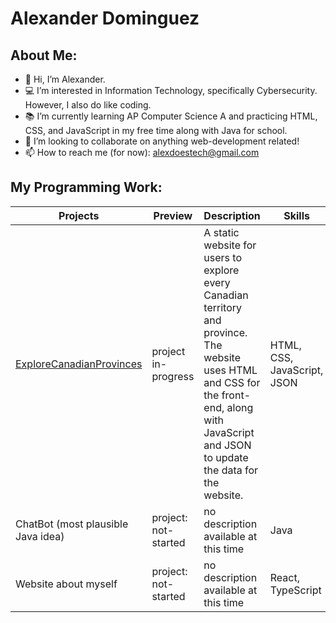 # Alexander Dominguez

## About Me:

- 👋 Hi, I’m Alexander.
- 💻 I’m interested in Information Technology, specifically Cybersecurity. However, I also do like coding.
- 📚 I’m currently learning AP Computer Science A and practicing HTML, CSS, and JavaScript in my free time along with Java for school.
- 💞️ I’m looking to collaborate on anything web-development related!
- 📫 How to reach me (for now): alexdoestech@gmail.com

## My Programming Work:

| **Projects**                                             | **Preview**                                              | **Description**                                                                                        | **Skills**                                               |
| ---------------------------------------------------- | ---------------------------------------------------- | ---------------------------------------------------- | ---------------------------------------------------- |
| [ExploreCanadianProvinces](https://explorecanadianprovinces.web.app/)   | project in-progress  | A static website for users to explore every Canadian territory and province. The website uses HTML and CSS for the front-end, along with JavaScript and JSON to update the data for the website. | HTML, CSS, JavaScript, JSON |
| ChatBot (most plausible Java idea) | project: not-started | no description available at this time | Java |
| Website about myself | project: not-started | no description available at this time | React, TypeScript |





